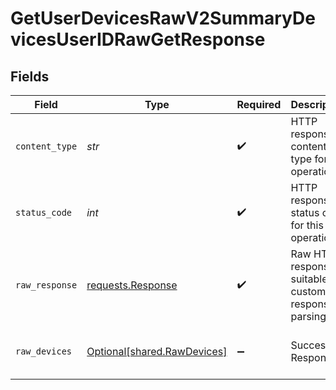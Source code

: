 # GetUserDevicesRawV2SummaryDevicesUserIDRawGetResponse


## Fields

| Field                                                                                                                                                                           | Type                                                                                                                                                                            | Required                                                                                                                                                                        | Description                                                                                                                                                                     | Example                                                                                                                                                                         |
| ------------------------------------------------------------------------------------------------------------------------------------------------------------------------------- | ------------------------------------------------------------------------------------------------------------------------------------------------------------------------------- | ------------------------------------------------------------------------------------------------------------------------------------------------------------------------------- | ------------------------------------------------------------------------------------------------------------------------------------------------------------------------------- | ------------------------------------------------------------------------------------------------------------------------------------------------------------------------------- |
| `content_type`                                                                                                                                                                  | *str*                                                                                                                                                                           | :heavy_check_mark:                                                                                                                                                              | HTTP response content type for this operation                                                                                                                                   |                                                                                                                                                                                 |
| `status_code`                                                                                                                                                                   | *int*                                                                                                                                                                           | :heavy_check_mark:                                                                                                                                                              | HTTP response status code for this operation                                                                                                                                    |                                                                                                                                                                                 |
| `raw_response`                                                                                                                                                                  | [requests.Response](https://requests.readthedocs.io/en/latest/api/#requests.Response)                                                                                           | :heavy_check_mark:                                                                                                                                                              | Raw HTTP response; suitable for custom response parsing                                                                                                                         |                                                                                                                                                                                 |
| `raw_devices`                                                                                                                                                                   | [Optional[shared.RawDevices]](../../models/shared/rawdevices.md)                                                                                                                | :heavy_minus_sign:                                                                                                                                                              | Successful Response                                                                                                                                                             | {"devices":[{"data":{"data":"...provider_specific_data"},"provider_id":"d5c523ff-f67d-4bf3-a0a8-dfce589299c3","user_id":"bc5f1696-a2ea-470a-aeef-eeb8b478b7df","source_id":1}]} |